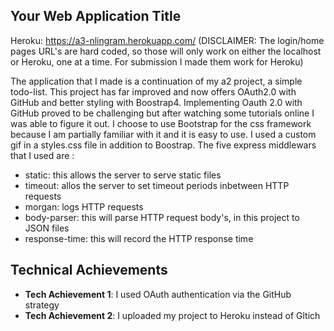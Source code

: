 ## Your Web Application Title

Heroku: https://a3-nlingram.herokuapp.com/
(DISCLAIMER: The login/home pages URL's are hard coded, so those will only work on either the localhost or Heroku, one at a time. For submission I made them work for Heroku)

The application that I made is a continuation of my a2 project, a simple todo-list. This project has far improved and now offers OAuth2.0 with GitHub and better styling with Boostrap4.
Implementing Oauth 2.0 with GitHub proved to be challenging but after watching some tutorials online I was able to figure it out.
I choose to use Bootstrap for the css framework because I am partially familiar with it and it is easy to use. I used a custom gif in a styles.css file in addition to Boostrap.
The five express middlewars that I used are :

- static: this allows the server to serve static files
- timeout: allos the server to set timeout periods inbetween HTTP requests
- morgan: logs HTTP requests
- body-parser: this will parse HTTP request body's, in this project to JSON files
- response-time: this will record the HTTP response time

## Technical Achievements

- **Tech Achievement 1**: I used OAuth authentication via the GitHub strategy
- **Tech Achievement 2**: I uploaded my project to Heroku instead of Gltich
